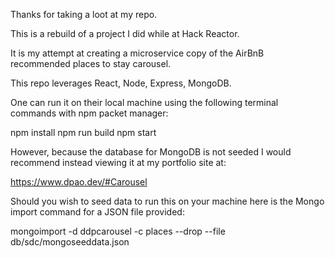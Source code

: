 Thanks for taking a loot at my repo.

This is a rebuild of a project I did while at Hack Reactor.

It is my attempt at creating a microservice copy of the AirBnB recommended places to stay carousel.

This repo leverages React, Node, Express, MongoDB.

One can run it on their local machine using the following terminal commands with npm packet manager:

npm install
npm run build
npm start

However, because the database for MongoDB is not seeded I would recommend instead viewing it at my portfolio site at:

https://www.dpao.dev/#Carousel

Should you wish to seed data to run this on your machine here is the Mongo import command for a JSON file provided:

mongoimport -d ddpcarousel -c places --drop --file db/sdc/mongoseeddata.json